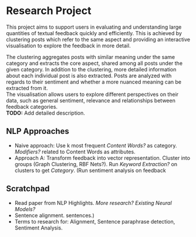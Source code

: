# Research Project

This project aims to support users in evaluating and understanding large quantities of textual feedback quickly and efficiently.
This is achieved by clustering posts which refer to the same aspect and providing an interactive visualisation to explore the feedback in more detail.

The clustering aggregates posts with similar meaning under the same category and extracts the core aspect, shared among all posts under the given category.
In addition to the clustering, more detailed information about each individual post is also extracted. Posts are analyzed with regards to their sentiment and whether a more nuanced meaning can be extracted from it. \
The visualisation allows users to explore different perspectives on their data, such as general sentiment, relevance and relationships between feedback categories.\
**TODO:** Add detailed description. 

## NLP Approaches

* Naive approach: Use k most frequent _Content Words?_ as category. _Modifiers?_ related to Content Words as attributes.
* Approach A: Transform feedback into vector representation. Cluster into groups (Graph Clustering, RBF Nets?). Run _Keyword Extraction?_ on clusters to get _Category_. (Run sentiment analysis on feedback 


## Scratchpad

* Read paper from NLP Highlights. _More research? Existing Neural Models?_
* Sentence alignment.
sentences.)
* Terms to research for: Alignment, Sentence paraphrase detection, Sentiment Analysis.
